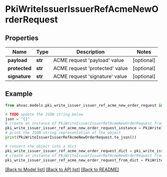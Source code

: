 # PkiWriteIssuerIssuerRefAcmeNewOrderRequest


## Properties

Name | Type | Description | Notes
------------ | ------------- | ------------- | -------------
**payload** | **str** | ACME request &#39;payload&#39; value | [optional] 
**protected** | **str** | ACME request &#39;protected&#39; value | [optional] 
**signature** | **str** | ACME request &#39;signature&#39; value | [optional] 

## Example

```python
from ahvac.models.pki_write_issuer_issuer_ref_acme_new_order_request import PkiWriteIssuerIssuerRefAcmeNewOrderRequest

# TODO update the JSON string below
json = "{}"
# create an instance of PkiWriteIssuerIssuerRefAcmeNewOrderRequest from a JSON string
pki_write_issuer_issuer_ref_acme_new_order_request_instance = PkiWriteIssuerIssuerRefAcmeNewOrderRequest.from_json(json)
# print the JSON string representation of the object
print(PkiWriteIssuerIssuerRefAcmeNewOrderRequest.to_json())

# convert the object into a dict
pki_write_issuer_issuer_ref_acme_new_order_request_dict = pki_write_issuer_issuer_ref_acme_new_order_request_instance.to_dict()
# create an instance of PkiWriteIssuerIssuerRefAcmeNewOrderRequest from a dict
pki_write_issuer_issuer_ref_acme_new_order_request_from_dict = PkiWriteIssuerIssuerRefAcmeNewOrderRequest.from_dict(pki_write_issuer_issuer_ref_acme_new_order_request_dict)
```
[[Back to Model list]](../README.md#documentation-for-models) [[Back to API list]](../README.md#documentation-for-api-endpoints) [[Back to README]](../README.md)


